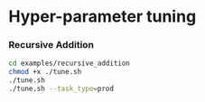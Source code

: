 # Hyper-parameter tuning

### Recursive Addition
```bash
cd examples/recursive_addition
chmod +x ./tune.sh
./tune.sh
./tune.sh --task_type=prod
```